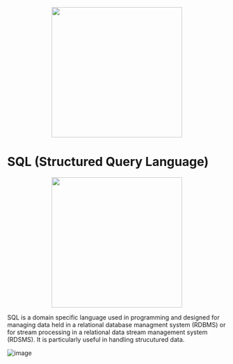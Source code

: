 <div id="header" align="center">
  <img src="https://media.giphy.com/media/vISmwpBJUNYzukTnVx/giphy.gif" width="300"/>
</div>

# SQL (Structured Query Language)

<div id="header" align="center">
  <img src="https://media.giphy.com/media/kPrlykW2TpVU4HWx2O/giphy.gif" width="300"/>
</div>

SQL is a domain specific language used in programming and designed for managing data held in a relational database managment system (RDBMS) or for stream processing in a relational data stream management system (RDSMS). It is particularly useful in handling strucutured data. 

![image](https://user-images.githubusercontent.com/60937657/200197598-1b449d07-5885-49fe-b75c-500d733d5994.png)
